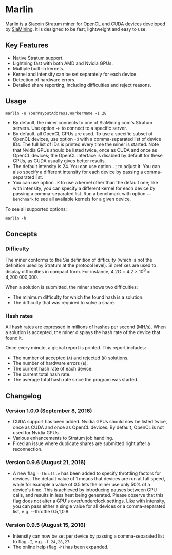 Marlin
======

Marlin is a Siacoin Stratum miner for OpenCL and CUDA devices developed by [SiaMining](https://siamining.com). It is designed to be fast, lightweight and easy to use.

## Key Features

* Native Stratum support.
* Lightning fast with both AMD and Nvidia GPUs.
* Multiple built-in kernels.
* Kernel and intensity can be set separately for each device.
* Detection of hardware errors.
* Detailed share reporting, including difficulties and reject reasons.

## Usage

```
marlin -u YourPayoutAddress.WorkerName -I 28
```

* By default, the miner connects to one of SiaMining.com's Stratum servers. Use option `-H` to connect to a specific server.
* By default, all OpenCL GPUs are used. To use a specific subset of OpenCL devices, use option `-d` with a comma-separated list of device IDs. The full list of IDs is printed every time the miner is started. Note that Nvidia GPUs should be listed twice, once as CUDA and once as OpenCL devices; the OpenCL interface is disabled by default for these GPUs, as CUDA usually gives better results.
* The default intensity is 24. You can use option `-I` to adjust it. You can also specify a different intensity for each device by passing a comma-separated list.
* You can use option `-K` to use a kernel other than the default one; like with intensity, you can specify a different kernel for each device by passing a comma-separated list. Run a benchmark with option `--benchmark` to see all available kernels for a given device.

To see all supported options:

```
marlin -h
```

## Concepts

### Difficulty

The miner conforms to the Sia definition of difficulty (which is not the definition used by Stratum at the protocol level). SI prefixes are used to display difficulties in compact form. For instance, 4.2G = 4.2 × 10<sup>9</sup> = 4,200,000,000.

When a solution is submitted, the miner shows two difficulties:

* The minimum difficulty for which the found hash is a solution.
* The difficulty that was required to solve a share.

### Hash rates

All hash rates are expressed in millions of hashes per second (MH/s). When a solution is accepted, the miner displays the hash rate of the device that found it.

Once every minute, a global report is printed. This report includes:

* The number of accepted (`A`) and rejected (`R`) solutions.
* The number of hardware errors (`E`).
* The current hash rate of each device.
* The current total hash rate.
* The average total hash rate since the program was started.

## Changelog

### Version 1.0.0 (September 8, 2016)

* CUDA support has been added. Nvidia GPUs should now be listed twice, once as CUDA and once as OpenCL devices. By default, OpenCL is not used for Nvidia GPUs.
* Various enhancements to Stratum job handling.
* Fixed an issue where duplicate shares are submitted right after a reconnection.

### Version 0.9.6 (August 21, 2016)

* A new flag `--throttle` has been added to specify throttling factors for devices. The default value of 1 means that devices are run at full speed, while for example a value of 0.5 lets the miner use only 50% of a device's time. This is achieved by introducing pauses between GPU calls, and results in less heat being generated. Please observe that this flag does not alter a GPU's over/underclock settings. Like with intensity, you can pass either a single value for all devices or a comma-separated list, e.g. --throttle 0.5,1,0.8.

### Version 0.9.5 (August 15, 2016)

* Intensity can now be set per device by passing a comma-separated list to flag `-I`, e.g. `-I 24,28,27`.
* The online help (flag `-h`) has been expanded.

